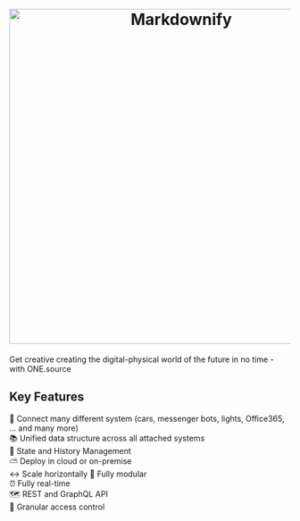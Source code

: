 <h1 align="center">
  <br>
  <a href="https://1src.tech"><img src="https://github.com/janhaa/one/blob/main/2_Logo%20Design%20Handout.png?raw=true" alt="Markdownify" width="600"></a>
</h1>

Get creative creating the digital-physical world of the future in no time - with ONE.source

## Key Features

:bricks: Connect many different system (cars, messenger bots, lights, Office365, ... and many more)  
:books: Unified data structure across all attached systems  
:bookmark_tabs: State and History Management  
:partly_sunny: Deploy in cloud or on-premise  
:left_right_arrow: Scale horizontally 
:electric_plug: Fully modular  
:alarm_clock: Fully real-time  
:world_map:  REST and GraphQL API  
:door: Granular access control  
